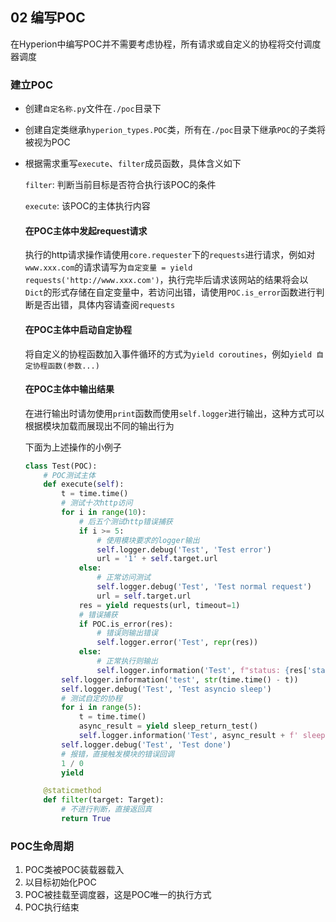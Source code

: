 ## 02 编写POC

在Hyperion中编写POC并不需要考虑协程，所有请求或自定义的协程将交付调度器调度

### 建立POC

- 创建`自定名称.py`文件在`./poc`目录下

- 创建自定类继承`hyperion_types.POC`类，所有在`./poc`目录下继承`POC`的子类将被视为POC

- 根据需求重写`execute`、`filter`成员函数，具体含义如下

  `filter`: 判断当前目标是否符合执行该POC的条件

  `execute`: 该POC的主体执行内容

  #### 在POC主体中发起request请求
  
  执行的http请求操作请使用`core.requester`下的`requests`进行请求，例如对`www.xxx.com`的请求请写为`自定变量 = yield requests('http://www.xxx.com')`，执行完毕后请求该网站的结果将会以`Dict`的形式存储在自定变量中，若访问出错，请使用`POC.is_error`函数进行判断是否出错，具体内容请查阅`requests`
  
  #### 在POC主体中启动自定协程
  
  将自定义的协程函数加入事件循环的方式为`yield coroutines`，例如`yield 自定协程函数(参数...)`
  
  #### 在POC主体中输出结果
  
  在进行输出时请勿使用`print`函数而使用`self.logger`进行输出，这种方式可以根据模块加载而展现出不同的输出行为
  
  下面为上述操作的小例子
  
  ```python
  class Test(POC):
      # POC测试主体
      def execute(self):
          t = time.time()
          # 测试十次http访问
          for i in range(10):
              # 后五个测试http错误捕获
              if i >= 5:
                  # 使用模块要求的logger输出
                  self.logger.debug('Test', 'Test error')
                  url = '1' + self.target.url
              else:
                  # 正常访问测试
                  self.logger.debug('Test', 'Test normal request')
                  url = self.target.url
              res = yield requests(url, timeout=1)
              # 错误捕获
              if POC.is_error(res):
                  # 错误则输出错误
                  self.logger.error('Test', repr(res))
              else:
                  # 正常执行则输出
                  self.logger.information('Test', f"status: {res['status']}")
          self.logger.information('test', str(time.time() - t))
          self.logger.debug('Test', 'Test asyncio sleep')
          # 测试自定的协程
          for i in range(5):
              t = time.time()
              async_result = yield sleep_return_test()
              self.logger.information('Test', async_result + f' sleep {time.time() - t} s')
          self.logger.debug('Test', 'Test done')
          # 报错，直接触发模块的错误回调
          1 / 0
          yield
  
      @staticmethod
      def filter(target: Target):
          # 不进行判断，直接返回真
          return True
  ```
### POC生命周期

1. POC类被POC装载器载入
2. 以目标初始化POC
3. POC被挂载至调度器，这是POC唯一的执行方式
4. POC执行结束